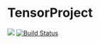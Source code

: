 # TensorProject
<a href="https://codeclimate.com/github/codeclimate/codeclimate/maintainability"><img src="https://api.codeclimate.com/v1/badges/a99a88d28ad37a79dbf6/maintainability" /></a>
[![Build Status](https://travis-ci.org/ankoz2000/TensorProject.svg?branch=master)](https://travis-ci.org/ankoz2000/TensorProject)

